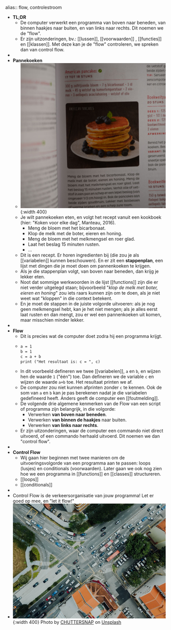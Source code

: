 alias:: flow, controlestroom

- **TL;DR**
	- De computer verwerkt een programma van boven naar beneden, van binnen haakjes naar buiten, en van links naar rechts. Dit noemen we de "flow".
	- Er zijn uitzonderingen, bv.: [[lussen]], [[voorwaarden]] , [[functies]] en [[klassen]]. Met deze kan je de "flow" controleren, we spreken dan van control flow.
-
- **Pannekoeken**
	- ![image.png](../assets/pannekoeken.jpg){:width 400}
	- Je wilt pannekoeken eten, en volgt het recept vanuit een kookboek (hier: "Koken voor elke dag", Manteau, 2016).
		- Meng de bloem met het bicarbonaat.
		- Klop de melk met de boter, eieren en honing.
		- Meng de bloem met het melkmengsel en roer glad.
		- Laat het beslag 15 minuten rusten.
		- ...
	- Dit is een recept. Er horen ingredienten bij (die zou je als [[variabelen]] kunnen beschouwen). En er zit een **stappenplan**, een lijst met dingen die je moet doen om pannenkoeken te krijgen.
	- Als je die stappenplan volgt, van boven naar beneden, dan krijg je lekker eten.
	- Noot dat sommige werkwoorden in de lijst [[functions]] zijn die er niet verder uitgelegd staan; bijvoorbeeld "*klop de melk met boter, eieren en honing*" zou iets raars kunnen zijn om te doen, als je niet weet wat "kloppen" in die context betekent.
	- En je moet de stappen in de juiste volgorde uitvoeren: als je nog geen melkmengsel hebt, kan je het niet mengen; als je alles eerst laat rusten en dan mengt, zou er wel een pannenkoeken uit komen, maar misschien minder lekker.
-
- **Flow**
	- Dit is precies wat de computer doet zodra hij een programma krijgt.
	- ``` 
	  a = 1
	  b = 1
	  c = a + b
	  print ("Het resultaat is: c = ", c)
	  ```
	- In dit voorbeeld defineren we twee [[variabelen]], `a` en `b`, en wijzen hen de waarde `1` ("één") toe. Dan defineren we de variable `c` en wijzen de waarde `a+b` toe. Het resultaat printen we af.
	- De computer zou niet kunnen afprinten zonder `c` te kennen. Ook de som van `a` en `b` kan je pas berekenen nadat je die variabelen gedefineerd heeft. Anders geeft de computer een [[foutmelding]].
	- De volgende drie algemene kenmerken van de Flow van een script of programma zijn belangrijk, in die volgorde:
		- Verwerken **van boven naar beneden**.
		- Verwerken **van binnen de haakjes** naar buiten.
		- Verwerken **van links naar rechts**.
	- Er zijn uitzonderingen, waar de computer een commando niet direct uitvoerd, of een commando herhaald uitvoerd. Dit noemen we dan "control flow".
-
- **Control Flow**
	- Wij gaan hier beginnen met twee manieren om de uitvoeringsvolgorde van een programma aan te passen: loops (lusjes) en conditionals (voorwaarden). Later gaan we ook nog zien hoe we een programma in [[functions]] en [[classes]] structureren.
	- [[loops]]
	- [[conditionals]]
-
- Control Flow is de verkeersorganisatie van jouw programma! Let er goed op mee, en "let it flow!"
- ![image.png](../assets/chuttersnap-GH5ZA-8adZs-unsplash.jpg){:width 400} 
  Photo by <a href="https://unsplash.com/@chuttersnap?utm_content=creditCopyText&utm_medium=referral&utm_source=unsplash">CHUTTERSNAP</a> on <a href="https://unsplash.com/photos/aerial-view-of-cars-passing-on-road-near-buildings-GH5ZA-8adZs?utm_content=creditCopyText&utm_medium=referral&utm_source=unsplash">Unsplash</a>